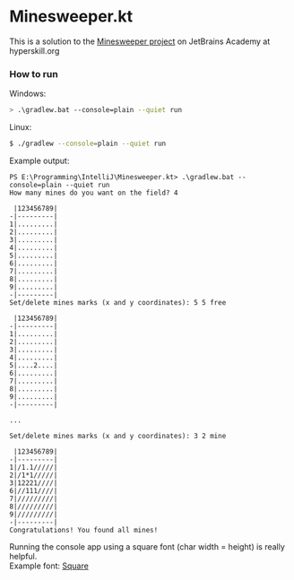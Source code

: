 # Minesweeper.kt
This is a solution to the [Minesweeper project](https://hyperskill.org/projects/8) on JetBrains Academy at hyperskill.org

### How to run
Windows:
```sh
> .\gradlew.bat --console=plain --quiet run
```
Linux:
```sh
$ ./gradlew --console=plain --quiet run
```
Example output:
```
PS E:\Programming\IntelliJ\Minesweeper.kt> .\gradlew.bat --console=plain --quiet run
How many mines do you want on the field? 4

 |123456789|
-|---------|
1|.........|
2|.........|
3|.........|
4|.........|
5|.........|
6|.........|
7|.........|
8|.........|
9|.........|
-|---------|
Set/delete mines marks (x and y coordinates): 5 5 free

 |123456789|
-|---------|
1|.........|
2|.........|
3|.........|
4|.........|
5|....2....|
6|.........|
7|.........|
8|.........|
9|.........|
-|---------|

...

Set/delete mines marks (x and y coordinates): 3 2 mine

 |123456789|
-|---------|
1|/1.1/////|
2|/1*1/////|
3|12221////|
6|//111////|
7|/////////|
8|/////////|
9|/////////|
-|---------|
Congratulations! You found all mines!
```

Running the console app using a square font (char width = height) is really helpful.\
Example font: [Square](http://strlen.com/square/)